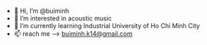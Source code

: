 - 👋 Hi, I’m @buiminh
- 👀 I’m interested in acoustic music
- 🌱 I’m currently learning Industrial University of Ho Chi Minh City
- 📫 reach me --> buiminh.k14@gmail.com

<!---
buiminh-k14/buiminh-k14 is a ✨ special ✨ repository because its `README.md` (this file) appears on your GitHub profile.
You can click the Preview link to take a look at your changes.
--->
